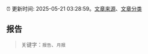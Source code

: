 :alarm_clock: 更新时间: 2025-05-21 03:28:59。[文章来源](/README.md)、[文章分类](/TAGS.md)

## 报告


> 关键字：`报告`、`月报`



